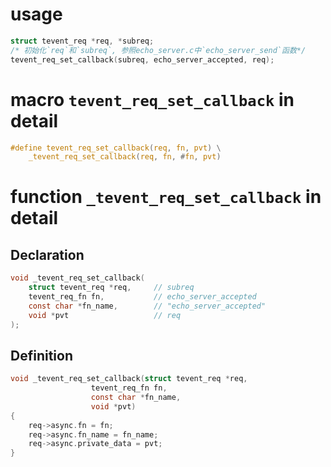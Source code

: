 # usage

```C
struct tevent_req *req, *subreq;
/* 初始化`req`和`subreq`, 参照echo_server.c中`echo_server_send`函数*/
tevent_req_set_callback(subreq, echo_server_accepted, req);
```

# macro `tevent_req_set_callback` in detail

```C
#define tevent_req_set_callback(req, fn, pvt) \
	_tevent_req_set_callback(req, fn, #fn, pvt)
```

# function `_tevent_req_set_callback` in detail

## Declaration

```C
void _tevent_req_set_callback(
    struct tevent_req *req,     // subreq
    tevent_req_fn fn,           // echo_server_accepted
    const char *fn_name,        // "echo_server_accepted"
    void *pvt                   // req
);
```

## Definition

```C
void _tevent_req_set_callback(struct tevent_req *req,
			      tevent_req_fn fn,
			      const char *fn_name,
			      void *pvt)
{
	req->async.fn = fn;
	req->async.fn_name = fn_name;
	req->async.private_data = pvt;
}
```
